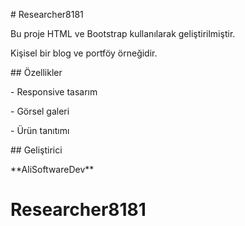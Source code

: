 \# Researcher8181



Bu proje HTML ve Bootstrap kullanılarak geliştirilmiştir.  

Kişisel bir blog ve portföy örneğidir.



\## Özellikler

\- Responsive tasarım

\- Görsel galeri

\- Ürün tanıtımı



\## Geliştirici

\*\*AliSoftwareDev\*\*



# Researcher8181
